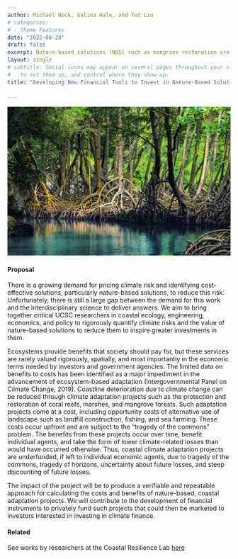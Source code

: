 ```yaml
---
author: Michael Beck, Galina Hale, and Ted Liu
# categories:
# - Theme Features
date: "2022-08-28"
draft: false
excerpt: Nature-based solutions (NBS) such as mangrove restoration are underpriced, but can yield substantial benefits in climate adapation. We develop a new framework for pricing and valuing NBS.
layout: single
# subtitle: Social icons may appear on several pages throughout your site. Learn how
#   to set them up, and control where they show up.
title: "Developing New Financial Tools to Invest in Nature-Based Solutions for Climate Adaptation"

---
```

![](mangrove.jpeg)

<!-- link for feature photo: https://www.flickr.com/photos/gridarendal/31248822584 -->
<!-- link for photo: https://commons.wikimedia.org/wiki/File:Dominican_republic_Los_Haitises_mangroves.jpeg -->
#### Proposal

There is a growing demand for pricing climate risk and identifying cost-effective solutions, particularly nature-based solutions, to reduce this risk. Unfortunately, there is still a large gap between the demand for this work and the interdisciplinary science to deliver answers. We aim to bring together critical UCSC researchers in coastal ecology, engineering, economics, and policy to rigorously quantify climate risks and the value of nature-based solutions to reduce them to inspire greater investments in them.

Ecosystems provide benefits that society should pay for, but these services are rarely valued rigorously, spatially, and most importantly in the economic terms needed by investors and government agencies. The limited data on benefits to costs has been identified as a major impediment in the advancement of ecosystem-based adaptation (Intergovernmental Panel on Climate Change, 2019).
 Coastline deterioration due to climate change can be reduced through climate adaptation projects such as the protection and restoration of coral reefs, marshes, and mangrove forests.  Such adaptation projects come at a cost, including opportunity costs of alternative use of landscape such as landfill construction, fishing, and sea farming.  These costs occur upfront and are subject to the “tragedy of the commons” problem. The benefits from these projects occur over time, benefit individual agents, and take the form of lower climate-related losses than would have occurred otherwise.  Thus, coastal climate adaptation projects are underfunded, if left to individual economic agents, due to tragedy of the commons, tragedy of horizons, uncertainty about future losses, and steep discounting of future losses.  

The impact of the project will be to produce a verifiable and repeatable approach for calculating the costs and benefits of nature-based, coastal adaptation projects. We will contribute to the development of financial instruments to privately fund such projects that could then be marketed to investors interested in investing in climate finance.  


#### Related

See works by researchers at the Coastal Resilience Lab [here](https://www.coastalresiliencelab.org/copy-of-publications-resources-2)

